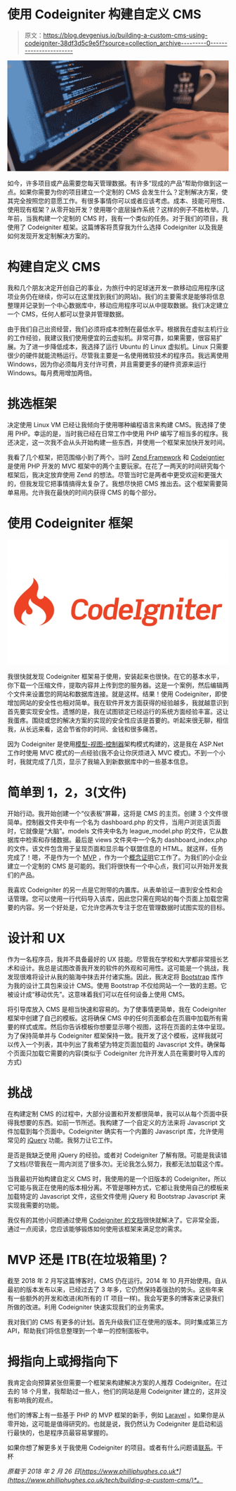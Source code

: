 # 使用 Codeigniter 构建自定义 CMS

> 原文：<https://blog.devgenius.io/building-a-custom-cms-using-codeigniter-38df3d5c9e5f?source=collection_archive---------0----------------------->

![](img/27ccc7f179148b14119b4883112178d1.png)

如今，许多项目或产品需要您每天管理数据。有许多“现成的产品”帮助你做到这一点。如果你需要为你的项目建立一个定制的 CMS 会发生什么？定制解决方案，使其完全按照您的意愿工作。有很多事情你可以或者应该考虑。成本、技能可用性、使用现有框架？从零开始开发？使用哪个底层操作系统？这样的例子不胜枚举。几年前，当我构建一个定制的 CMS 时，我有一个类似的任务。对于我们的项目，我使用了 Codeigniter 框架。这篇博客将贯穿我为什么选择 Codeigniter 以及我是如何发现开发定制解决方案的。

# 构建自定义 CMS

我和几个朋友决定开创自己的事业，为旅行中的足球迷开发一款移动应用程序(这项业务仍在继续，你可以在这里找到我们的网站)。我们的主要需求是能够将信息整理并记录到一个中心数据库中，移动应用程序可以从中提取数据。我们决定建立一个 CMS，任何人都可以登录并管理数据。

由于我们自己出资经营，我们必须将成本控制在最低水平。根据我在虚拟主机行业的工作经验，我建议我们使用便宜的云虚拟机。非常可靠，如果需要，很容易扩展。为了进一步降低成本，我选择了运行 Ubuntu 的 Linux 虚拟机。Linux 只需要很少的硬件就能流畅运行。尽管我主要是一名使用微软技术的程序员。我远离使用 Windows，因为你必须每月支付许可费，并且需要更多的硬件资源来运行 Windows。每月费用增加两倍。

# 挑选框架

决定使用 Linux VM 已经让我倾向于使用哪种编程语言来构建 CMS。我选择了使用 PHP。幸运的是，当时我已经在日常工作中使用 PHP 编写了相当多的程序。我还决定，这一次我不会从头开始构建一些东西，并使用一个框架来加快开发时间。

我看了几个框架，把范围缩小到了两个。当时 [Zend Framework](https://framework.zend.com/) 和 [Codeigntier](https://codeigniter.com/) 是使用 PHP 开发的 MVC 框架中的两个主要玩家。在花了一两天的时间研究每个框架后，我决定放弃使用 Zend 的想法。尽管当时它是两者中更受欢迎和更强大的，但我发现它把事情搞得太复杂了。我想尽快把 CMS 推出去。这个框架需要简单易用。允许我在最快的时间内获得 CMS 的每个部分。

# 使用 Codeigniter 框架

![](img/323da276bda5b73c8a0f675f2cfea519.png)

我很快就发现 Codeigniter 框架易于使用，安装起来也很快。在它的基本水平，你下载一个压缩文件，提取内容并上传到您的服务器。这是一个案例，然后编辑两个文件来设置您的网站和数据库连接。就是这样。结果！使用 Codeigniter，即使增加网站的安全性也相对简单。我在软件开发方面获得的经验越多，我就越意识到首先要实现安全性。遗憾的是，我在试图锁定已经运行的系统方面经验丰富。这让我蛋疼。围绕或您的解决方案的实现的安全性应该是首要的。听起来很无聊，相信我，从长远来看，这会节省你的时间、金钱和很多痛苦。

因为 Codeigniter 是使用[模型-视图-控制器](https://en.wikipedia.org/wiki/Model%E2%80%93view%E2%80%93controller)架构模式构建的，这是我在 ASP.Net 工作时使用 MVC 模式的一点经验(我不会让你厌烦进入 MVC 模式)。不到一个小时，我就完成了几页，显示了我输入到新数据库中的一些基本信息。

# 简单到 1，2，3(文件)

开始行动。我开始创建一个“仪表板”屏幕，这将是 CMS 的主页。创建 3 个文件很简单。控制器文件夹中有一个名为 dashboard.php 的文件，当用户浏览该页面时，它就像是“大脑”。models 文件夹中名为 league_model.php 的文件，它从数据库中检索和存储数据。最后是 views 文件夹中一个名为 dashboard_index.php 的文件。该文件包含用于呈现页面和显示每个联盟信息的 HTML。就这样，任务完成了！嗯，不是作为一个 [MVP](https://en.wikipedia.org/wiki/Minimum_viable_product) ，作为一个[概念证明](https://en.wikipedia.org/wiki/Proof_of_concept)它工作了。为我们的小企业建立一个定制的 CMS 是可能的。我们将很快有一个中心点，我们可以开始开发我们的产品。

我喜欢 Codeigniter 的另一点是它附带的内置库。从表单验证一直到安全性和会话管理。您可以使用一行代码导入该库，因此您只需在网站的每个页面上加载您需要的内容。另一个好处是，它允许您再次专注于您在管理数据时试图实现的目标。

# 设计和 UX

作为一名程序员，我并不具备最好的 UX 技能。尽管我在学校和大学都非常擅长艺术和设计。我总是试图改善我开发的软件的外观和可用性。这可能是一个挑战，我发现很难将设计从我的脑海中抹去并付诸实施。因此，我决定将 [Bootstrap](https://getbootstrap.com/) 库作为我的设计工具包来设计 CMS。使用 Bootstrap 不仅给网站一个一致的主题。它被设计成“移动优先”。这意味着我们可以在任何设备上使用 CMS。

将引导库放入 CMS 是相当快速和容易的。为了使事情更简单，我在 Codeigniter 框架中创建了自己的模板。这将确保 CMS 中的任何页面都会在页眉中加载所有需要的样式或库。然后你告诉模板你想要显示哪个视图，这将在页面的主体中呈现。为了保持简单并与 Codeigniter 框架保持一致。我开发了这个模板，这样我就可以传入一个列表，其中列出了我希望为特定页面加载的 Javascript 文件。确保每个页面只加载它需要的内容(类似于 Codeigniter 允许开发人员在需要时导入库的方式)

# 挑战

在构建定制 CMS 的过程中，大部分设置和开发都很简单，我可以从每个页面中获得我想要的东西。如前一节所述。我构建了一个自定义的方法来将 Javascript 文件加载到每个页面中。Codeigniter 确实有一个内置的 Javascript 库，允许使用常见的 [jQuery](https://jquery.com/) 功能。我努力让它工作。

是否是我缺乏使用 jQuery 的经验。或者对 Codeigniter 了解有限。可能是我读错了文档(尽管我在一周内浏览了很多次)。无论我怎么努力，我都无法加载这个库。

当我最初开始构建自定义 CMS 时，我使用的是一个旧版本的 Codeigniter。所以它可能与我正在使用的版本相分离。不管是哪种方式，它都让我使用自己的模板来加载特定的 Javascript 文件，这些文件使用 jQuery 和 Bootstrap Javascript 来实现我需要的功能。

我仅有的其他小问题通过使用 [Codeigniter 的文档](https://www.codeigniter.com/docs)很快就解决了。它非常全面，通过一点阅读，您应该能够锻炼如何使用该框架来满足您的需求。

# MVP 还是 ITB(在垃圾箱里)？

截至 2018 年 2 月写这篇博客时，CMS 仍在运行。2014 年 10 月开始使用。自从最初的版本发布以来，已经过去了 3 年多，它仍然保持着强劲的势头。这些年来有一些额外的开发和改进(和所有的 IT 项目一样)。我会写更多的博客来记录我们所做的改进。利用 Codeigniter 快速实现我们的业务需求。

我对我们的 CMS 有更多的计划。首先升级我们正在使用的版本。同时集成第三方 API，帮助我们将信息整理到一个单一的控制面板中。

# 拇指向上或拇指向下

我肯定会向预算紧张但需要一个框架来构建解决方案的人推荐 Codeigniter。在过去的 18 个月里，我帮助过一些人，他们的网站是用 Codeigniter 建立的，这并没有影响我的观点。

他们的博客上有一些基于 PHP 的 MVP 框架的新手，例如 [Laravel](https://laravel.com/) 。如果你是从零开始，这可能是值得研究的。也就是说，我仍然认为 Codeigniter 是启动和运行最快的，也是程序员最容易掌握的。

如果你想了解更多关于我使用 Codeigniter 的项目。或者有什么问题请[联系](https://philliphughes.co.uk/get-in-touch/)。干杯

*原载于 2018 年 2 月 26 日*[*https://www.philliphughes.co.uk*](https://www.philliphughes.co.uk/tech/building-a-custom-cms/)*。*
